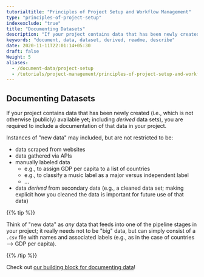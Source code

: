 ```yaml
---
tutorialtitle: "Principles of Project Setup and Workflow Management"
type: "principles-of-project-setup"
indexexclude: "true"
title: "Documenting Datasets"
description: "If your project contains data that has been newly created, you are required to include a documentation of that data in your project."
keywords: "document, data, dataset, derived, readme, describe"
date: 2020-11-11T22:01:14+05:30
draft: false
Weight: 5
aliases:
  - /document-data/project-setup
  - /tutorials/project-management/principles-of-project-setup-and-workflow-management/documenting-data
---
```


## Documenting Datasets

If your project contains data that has been newly created (i.e., which is not otherwise (publicly) available yet; including *derived* data sets), you are required to include a documentation of that data in your project.

Instances of "new data" may included, but are not restricted to be:

* data scraped from websites
* data gathered via APIs
* manually labeled data
	* e.g., to assign GDP per capita to a list of countries
	* e.g., to classify a music label as a major versus independent label
	* ...
* data *derived* from secondary data (e.g., a cleaned data set; making explicit how you cleaned the data is important for future use of that data)

{{% tip %}}

Think of "new data" as *any* data that feeds into one of the pipeline stages in your project; it really needs not to be "big" data, but can simply consist of a `.csv` file with
names and associated labels (e.g., as in the case of countries --> GDP per capita).

{{% /tip %}}

Check out [our building block for documenting data](/building-blocks/store-and-document-your-data/document-data/documenting-new-data/)!

